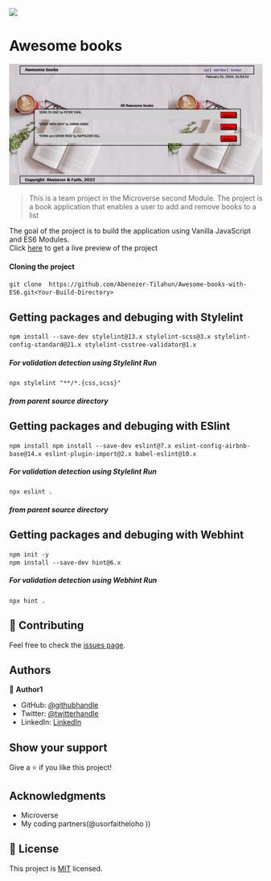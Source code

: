 ![](https://img.shields.io/badge/Microverse-blueviolet)

# Awesome books

![screenshot](./images/Screenshoot.PNG)

> This is a team project in the Microverse second Module. The project is a book application that enables a user to add and remove books to a list

The goal of the project is to build the application using Vanilla JavaScript and ES6 Modules.   
Click [here](https://abenezer-tilahun.github.io/Awesome-books-with-ES6/) to get a live preview of the project

#### Cloning the project
```
git clone  https://github.com/Abenezer-Tilahun/Awesome-books-with-ES6.git<Your-Build-Directory>
```

## Getting packages and debuging with Stylelint
```
npm install --save-dev stylelint@13.x stylelint-scss@3.x stylelint-config-standard@21.x stylelint-csstree-validator@1.x
```
##### For validation detection using Stylelint Run
```
npx stylelint "**/*.{css,scss}"
```
##### from parent source directory

## Getting packages and debuging with ESlint
```
npm install npm install --save-dev eslint@7.x eslint-config-airbnb-base@14.x eslint-plugin-import@2.x babel-eslint@10.x
```
##### For validation detection using Stylelint Run
```
npx eslint .
```
##### from parent source directory

## Getting packages and debuging with Webhint
```
npm init -y
npm install --save-dev hint@6.x
```
##### For validation detection using Webhint Run
```
npx hint .
```

 ## 🤝 Contributing

Feel free to check the [issues page](../../issues/).

## Authors

👤 **Author1**

- GitHub: [@githubhandle](https://github.com/Abenezer-Tilahun)
- Twitter: [@twitterhandle](https://twitter.com/AbenezerTilah11)
- LinkedIn: [LinkedIn](linkedin.com/in/abenezer-tilahun-4b4b43137)

## Show your support

Give a ⭐️ if you like this project!

## Acknowledgments

- Microverse
- My coding partners(@usorfaitheloho ))

## 📝 License

This project is [MIT](./MIT.md) licensed.